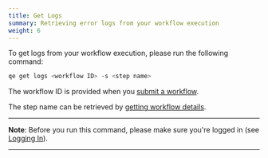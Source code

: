 ```yaml
---
title: Get Logs
summary: Retrieving error logs from your workflow execution
weight: 6
---
```


To get logs from your workflow execution, please run the following command:

```Bash
qe get logs <workflow ID> -s <step name>
```

The workflow ID is provided when you [submit a workflow](./submit).

The step name can be retrieved by [getting workflow details](./workflowdetails).

___
**Note**: Before you run this command, please make sure you're logged in (see [Logging In](./login)).
___
